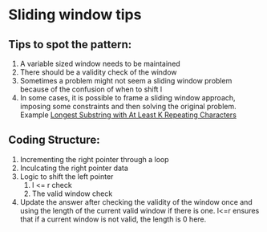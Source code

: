 # Sliding window tips

## Tips to spot the pattern:
1. A variable sized window needs to be maintained
2. There should be a validity check of the window
3. Sometimes a problem might not seem a sliding window problem because of the confusion of when to shift l
4. In some cases, it is possible to frame a sliding window approach, imposing some constraints and then solving the original problem. Example [Longest Substring with At Least K Repeating Characters](./Longest%20Substring%20with%20At%20Most%20Two%20Distinct%20Characters.py)


## Coding Structure:
1. Incrementing the right pointer through a loop
2. Inculcating the right pointer data
3. Logic to shift the left pointer
    1. l <= r check
    2. The valid window check
4. Update the answer after checking the validity of the window once and using the length of the current valid window if there is one. l<=r ensures that if a current window is not valid, the length is 0 here.